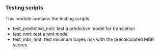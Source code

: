 ### Testing scripts


This module contains the testing scripts. 

- test_predictive_nmt: test a predictive model for translation
- test_nmt: test a nmt model
- test_mbr_nmt: test minimum bayes risk with the precalculated MBR scores


